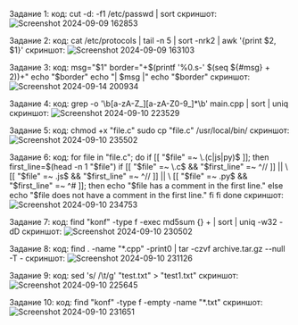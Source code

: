 Задание 1: 
код:
cut -d: -f1 /etc/passwd | sort
скриншот:
![Screenshot 2024-09-09 162853](https://github.com/user-attachments/assets/4650e7a5-41a1-45a9-9c1c-2e582cf4b4e3)

Задание 2: 
код:
cat /etc/protocols | tail -n 5 | sort -nrk2 | awk '{print $2, $1}'
скриншот:
![Screenshot 2024-09-09 163103](https://github.com/user-attachments/assets/828331c6-5642-4f0d-b69f-5675321caa1d)

Задание 3: 
код:
msg="$1"
border="+$(printf '%0.s-' $(seq ${#msg} + 2))+"
echo "$border"
echo "| $msg |"
echo "$border"
скриншот:
![Screenshot 2024-09-14 200934](https://github.com/user-attachments/assets/d34cfcbd-a7fb-4620-92dc-62f885a27031)


Задание 4: 
код:
grep -o '\b[a-zA-Z_][a-zA-Z0-9_]*\b' main.cpp | sort | uniq
скриншот:
![Screenshot 2024-09-10 223529](https://github.com/user-attachments/assets/18460c74-359e-4598-a87a-1bdda1589ff7)

Задание 5: 
код:
chmod +x "file.c"
sudo cp "file.c" /usr/local/bin/
скриншот:
![Screenshot 2024-09-10 235502](https://github.com/user-attachments/assets/d26a5b14-c8bc-48d7-962d-b2c83a6278c7)

Задание 6: 
код:
for file in "file.c"; do
  if [[ "$file" =~ \.(c|js|py)$ ]]; then
    first_line=$(head -n 1 "$file")
    if [[ "$file" =~ \.c$ && "$first_line" =~ ^// ]] || \
       [[ "$file" =~ \.js$ && "$first_line" =~ ^// ]] || \
       [[ "$file" =~ \.py$ && "$first_line" =~ ^# ]]; then
      echo "$file has a comment in the first line."
    else
      echo "$file does not have a comment in the first line."
    fi
  fi
done
скриншот:
![Screenshot 2024-09-10 234753](https://github.com/user-attachments/assets/0df55188-af06-450b-bb5e-cddcaa9e1d82)


Задание 7: 
код:
find "konf" -type f -exec md5sum {} + | sort | uniq -w32 -dD
скриншот:
![Screenshot 2024-09-10 230502](https://github.com/user-attachments/assets/c9fce292-a1c5-43fc-a36b-2fa9f61b74ae)


Задание 8: 
код:
find . -name "*.cpp" -print0 | tar -czvf archive.tar.gz --null -T -
скриншот:
![Screenshot 2024-09-10 231126](https://github.com/user-attachments/assets/8ee4b6f3-281d-43a9-8d8c-397d74501fa9)


Задание 9: 
код:
sed 's/    /\t/g' "test.txt" > "test1.txt"
скриншот:
![Screenshot 2024-09-10 225645](https://github.com/user-attachments/assets/dc98d721-f563-4210-8fff-ba723861a1e5)

Задание 10: 
код:
find "konf" -type f -empty -name "*.txt"
скриншот:
![Screenshot 2024-09-10 231651](https://github.com/user-attachments/assets/b412699f-6573-48ba-8087-983a2cd018a9)
